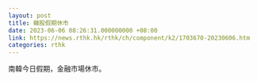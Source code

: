 ```yaml
---
layout: post
title: 韓股假期休市
date: 2023-06-06 08:26:31.000000000 +08:00
link: https://news.rthk.hk/rthk/ch/component/k2/1703670-20230606.htm
categories: rthk
---
```


南韓今日假期，金融市場休市。
